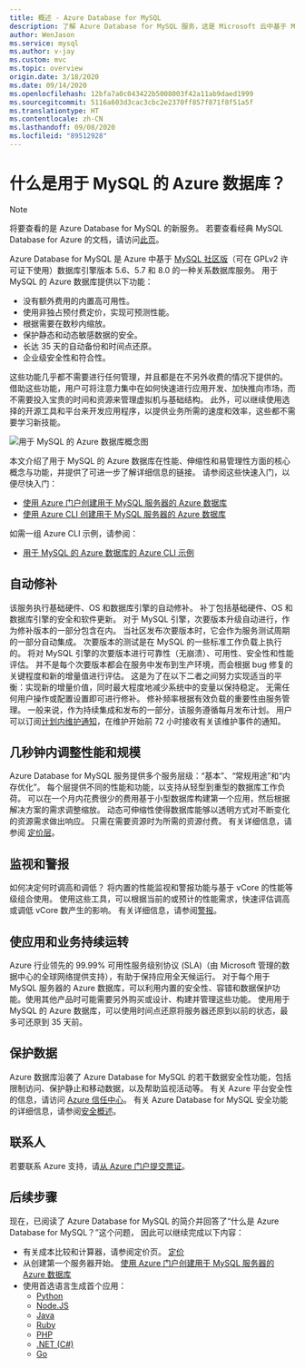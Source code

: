 ```yaml
---
title: 概述 - Azure Database for MySQL
description: 了解 Azure Database for MySQL 服务，这是 Microsoft 云中基于 MySQL 社区版的关系数据库服务。
author: WenJason
ms.service: mysql
ms.author: v-jay
ms.custom: mvc
ms.topic: overview
origin.date: 3/18/2020
ms.date: 09/14/2020
ms.openlocfilehash: 12bfa7a0c043422b5008003f42a11ab9daed1999
ms.sourcegitcommit: 5116a603d3cac3cbc2e2370ff857f871f8f51a5f
ms.translationtype: HT
ms.contentlocale: zh-CN
ms.lasthandoff: 09/08/2020
ms.locfileid: "89512928"
---
```

# <a name="what-is-azure-database-for-mysql"></a>什么是用于 MySQL 的 Azure 数据库？

> [!NOTE] 
> 将要查看的是 Azure Database for MySQL 的新服务。 若要查看经典 MySQL Database for Azure 的文档，请访问[此页](https://docs.azure.cn/zh-cn/mysql-database-on-azure/)。

Azure Database for MySQL 是 Azure 中基于 [MySQL 社区版](https://www.mysql.com/products/community/)（可在 GPLv2 许可证下使用）数据库引擎版本 5.6、5.7 和 8.0 的一种关系数据库服务。 用于 MySQL 的 Azure 数据库提供以下功能：

- 没有额外费用的内置高可用性。
- 使用非独占预付费定价，实现可预测性能。
- 根据需要在数秒内缩放。
- 保护静态和动态敏感数据的安全。
- 长达 35 天的自动备份和时间点还原。
- 企业级安全性和符合性。

这些功能几乎都不需要进行任何管理，并且都是在不另外收费的情况下提供的。 借助这些功能，用户可将注意力集中在如何快速进行应用开发、加快推向市场，而不需要投入宝贵的时间和资源来管理虚拟机与基础结构。 此外，可以继续使用选择的开源工具和平台来开发应用程序，以提供业务所需的速度和效率，这些都不需要学习新技能。

![用于 MySQL 的 Azure 数据库概念图](media/overview/1-azure-db-for-mysql-conceptual-diagram.png)

本文介绍了用于 MySQL 的 Azure 数据库在性能、伸缩性和易管理性方面的核心概念与功能，并提供了可进一步了解详细信息的链接。 请参阅这些快速入门，以便尽快入门：

- [使用 Azure 门户创建用于 MySQL 服务器的 Azure 数据库](quickstart-create-mysql-server-database-using-azure-portal.md)
- [使用 Azure CLI 创建用于 MySQL 服务器的 Azure 数据库](quickstart-create-mysql-server-database-using-azure-cli.md)

如需一组 Azure CLI 示例，请参阅：

- [用于 MySQL 的 Azure 数据库的 Azure CLI 示例](sample-scripts-azure-cli.md)

## <a name="automated-patching"></a>自动修补
该服务执行基础硬件、OS 和数据库引擎的自动修补。 补丁包括基础硬件、OS 和数据库引擎的安全和软件更新。 对于 MySQL 引擎，次要版本升级自动进行，作为修补版本的一部分包含在内。 当社区发布次要版本时，它会作为服务测试周期的一部分自动集成。 次要版本的测试是在 MySQL 的一些标准工作负载上执行的。 将对 MySQL 引擎的次要版本进行可靠性（无崩溃）、可用性、安全性和性能评估。 并不是每个次要版本都会在服务中发布到生产环境，而会根据 bug 修复的关键程度和新的增量值进行评估。 这是为了在以下二者之间努力实现适当的平衡：实现新的增量价值，同时最大程度地减少系统中的变量以保持稳定。 无需任何用户操作或配置设置即可进行修补。 修补频率根据有效负载的重要性由服务管理。 一般来说，作为持续集成和发布的一部分，该服务遵循每月发布计划。 用户可以订阅[计划内维护通知](concepts-monitoring.md)，在维护开始前 72 小时接收有关该维护事件的通知。

## <a name="adjust-performance-and-scale-within-seconds"></a>几秒钟内调整性能和规模
Azure Database for MySQL 服务提供多个服务层级：“基本”、“常规用途”和“内存优化”。 每个层提供不同的性能和功能，以支持从轻型到重型的数据库工作负荷。 可以在一个月内花费很少的费用基于小型数据库构建第一个应用，然后根据解决方案的需求调整缩放。 动态可伸缩性使得数据库能够以透明方式对不断变化的资源需求做出响应。 只需在需要资源时为所需的资源付费。 有关详细信息，请参阅 [定价层](concepts-service-tiers.md)。

## <a name="monitoring-and-alerting"></a>监视和警报
如何决定何时调高和调低？ 将内置的性能监视和警报功能与基于 vCore 的性能等级组合使用。 使用这些工具，可以根据当前的或预计的性能需求，快速评估调高或调低 vCore 数产生的影响。 有关详细信息，请参阅[警报](howto-alert-on-metric.md)。

## <a name="keep-your-app-and-business-running"></a>使应用和业务持续运转
Azure 行业领先的 99.99% 可用性服务级别协议 (SLA)（由 Microsoft 管理的数据中心的全球网络提供支持），有助于保持应用全天候运行。 对于每个用于 MySQL 服务器的 Azure 数据库，可以利用内置的安全性、容错和数据保护功能。使用其他产品时可能需要另外购买或设计、构建并管理这些功能。 使用用于 MySQL 的 Azure 数据库，可以使用时间点还原将服务器还原到以前的状态，最多可还原到 35 天前。

## <a name="secure-your-data"></a>保护数据
Azure 数据库沿袭了 Azure Database for MySQL 的若干数据安全性功能，包括限制访问、保护静止和移动数据，以及帮助监视活动等。 有关 Azure 平台安全性的信息，请访问 [Azure 信任中心](https://www.trustcenter.cn/)。 有关 Azure Database for MySQL 安全功能的详细信息，请参阅[安全概述](concepts-security.md)。

## <a name="contacts"></a>联系人
若要联系 Azure 支持，请[从 Azure 门户提交票证](https://portal.azure.cn/?#blade/Microsoft_Azure_Support/HelpAndSupportBlade)。

## <a name="next-steps"></a>后续步骤
现在，已阅读了 Azure Database for MySQL 的简介并回答了“什么是 Azure Database for MySQL？”这个问题， 因此可以继续完成以下内容：

- 有关成本比较和计算器，请参阅定价页。 [定价](https://azure.cn/pricing/details/mysql/)
- 从创建第一个服务器开始。 [使用 Azure 门户创建用于 MySQL 服务器的 Azure 数据库](quickstart-create-mysql-server-database-using-azure-portal.md)
- 使用首选语言生成首个应用：
  - [Python](./connect-python.md)
  - [Node.JS](./connect-nodejs.md)
  - [Java](./connect-java.md)
  - [Ruby](./connect-ruby.md)
  - [PHP](./connect-php.md)
  - [.NET (C#)](./connect-csharp.md)
  - [Go](./connect-go.md)
